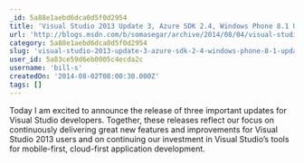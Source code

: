 ```yaml
---
_id: 5a88e1aebd6dca0d5f0d2954
title: 'Visual Studio 2013 Update 3, Azure SDK 2.4, Windows Phone 8.1 Update and Apache Cordova Tools CTP 2'
url: 'http://blogs.msdn.com/b/somasegar/archive/2014/08/04/visual-studio-2013-update-3.aspx'
category: 5a88e1aebd6dca0d5f0d2954
slug: 'visual-studio-2013-update-3-azure-sdk-2-4-windows-phone-8-1-update-and-apache-cordova-tools-ctp-2'
user_id: 5a83ce59d6eb0005c4ecda2c
username: 'bill-s'
createdOn: '2014-08-02T08:00:30.000Z'
tags: []
---
```


Today I am excited to announce the release of three important updates for Visual Studio developers. Together, these releases reflect our focus on continuously delivering great new features and improvements for Visual Studio 2013 users and on continuing our investment in Visual Studio’s tools for mobile-first, cloud-first application development.
